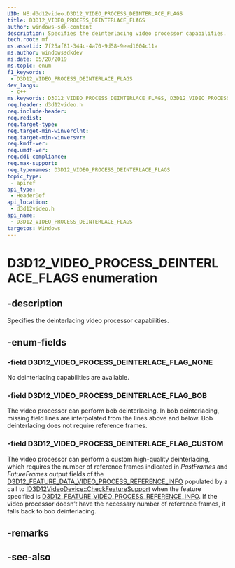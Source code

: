 ```yaml
---
UID: NE:d3d12video.D3D12_VIDEO_PROCESS_DEINTERLACE_FLAGS
title: D3D12_VIDEO_PROCESS_DEINTERLACE_FLAGS
author: windows-sdk-content
description: Specifies the deinterlacing video processor capabilities.
tech.root: mf
ms.assetid: 7f25af81-344c-4a70-9d58-9eed1604c11a
ms.author: windowssdkdev
ms.date: 05/28/2019 
ms.topic: enum
f1_keywords:
 - D3D12_VIDEO_PROCESS_DEINTERLACE_FLAGS
dev_langs:
 - c++
ms.keywords: D3D12_VIDEO_PROCESS_DEINTERLACE_FLAGS, D3D12_VIDEO_PROCESS_DEINTERLACE_FLAGS, 
req.header: d3d12video.h
req.include-header:
req.redist:
req.target-type:
req.target-min-winverclnt:
req.target-min-winversvr:
req.kmdf-ver:
req.umdf-ver:
req.ddi-compliance:
req.max-support:
req.typenames: D3D12_VIDEO_PROCESS_DEINTERLACE_FLAGS
topic_type: 
 - apiref
api_type: 
 - HeaderDef
api_location: 
 - d3d12video.h
api_name: 
 - D3D12_VIDEO_PROCESS_DEINTERLACE_FLAGS
targetos: Windows
---
```


# D3D12_VIDEO_PROCESS_DEINTERLACE_FLAGS enumeration

## -description

Specifies the deinterlacing video processor capabilities.

## -enum-fields

### -field D3D12_VIDEO_PROCESS_DEINTERLACE_FLAG_NONE 

No deinterlacing capabilities are available.

### -field D3D12_VIDEO_PROCESS_DEINTERLACE_FLAG_BOB 

The video processor can perform bob deinterlacing. In bob deinterlacing, missing field lines are interpolated from the lines above and below. Bob deinterlacing does not require reference frames.

### -field D3D12_VIDEO_PROCESS_DEINTERLACE_FLAG_CUSTOM 

The video processor can perform a custom high-quality deinterlacing, which requires the number of reference frames indicated in *PastFrames* and *FutureFrames* output fields of the <a href="ns-d3d12video-d3d12_feature_data_video_process_reference_info">D3D12_FEATURE_DATA_VIDEO_PROCESS_REFERENCE_INFO</a> populated by a call to <a href="nf-d3d12video-id3d12videodevice-checkfeaturesupport">ID3D12VideoDevice::CheckFeatureSupport</a> when the feature specified is <a href="ne-d3d12video-d3d12_feature_video">D3D12_FEATURE_VIDEO_PROCESS_REFERENCE_INFO</a>. If the video processor doesn’t have the necessary number of reference frames, it falls back to bob deinterlacing.

## -remarks

## -see-also
